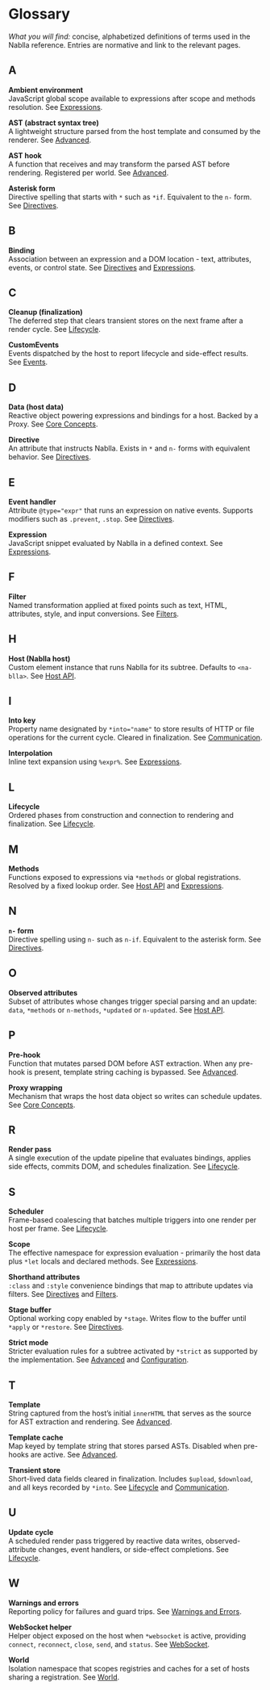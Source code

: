 # Glossary

_What you will find:_ concise, alphabetized definitions of terms used in the Nablla reference. Entries are normative and link to the relevant pages.

## A

**Ambient environment**  
JavaScript global scope available to expressions after scope and methods resolution. See [Expressions](./expressions.md).

**AST (abstract syntax tree)**  
A lightweight structure parsed from the host template and consumed by the renderer. See [Advanced](./advanced.md).

**AST hook**  
A function that receives and may transform the parsed AST before rendering. Registered per world. See [Advanced](./advanced.md).

**Asterisk form**  
Directive spelling that starts with `*` such as `*if`. Equivalent to the `n-` form. See [Directives](./directives.md).

## B

**Binding**  
Association between an expression and a DOM location - text, attributes, events, or control state. See [Directives](./directives.md) and [Expressions](./expressions.md).

## C

**Cleanup (finalization)**  
The deferred step that clears transient stores on the next frame after a render cycle. See [Lifecycle](./lifecycle.md).

**CustomEvents**  
Events dispatched by the host to report lifecycle and side-effect results. See [Events](./events.md).

## D

**Data (host data)**  
Reactive object powering expressions and bindings for a host. Backed by a Proxy. See [Core Concepts](./core-concepts.md).

**Directive**  
An attribute that instructs Nablla. Exists in `*` and `n-` forms with equivalent behavior. See [Directives](./directives.md).

## E

**Event handler**  
Attribute `@type="expr"` that runs an expression on native events. Supports modifiers such as `.prevent`, `.stop`. See [Directives](./directives.md).

**Expression**  
JavaScript snippet evaluated by Nablla in a defined context. See [Expressions](./expressions.md).

## F

**Filter**  
Named transformation applied at fixed points such as text, HTML, attributes, style, and input conversions. See [Filters](./filters.md).

## H

**Host (Nablla host)**  
Custom element instance that runs Nablla for its subtree. Defaults to `<na-blla>`. See [Host API](./host-api.md).

## I

**Into key**  
Property name designated by `*into="name"` to store results of HTTP or file operations for the current cycle. Cleared in finalization. See [Communication](./communication.md).

**Interpolation**  
Inline text expansion using `%expr%`. See [Expressions](./expressions.md).

## L

**Lifecycle**  
Ordered phases from construction and connection to rendering and finalization. See [Lifecycle](./lifecycle.md).

## M

**Methods**  
Functions exposed to expressions via `*methods` or global registrations. Resolved by a fixed lookup order. See [Host API](./host-api.md) and [Expressions](./expressions.md).

## N

**`n-` form**  
Directive spelling using `n-` such as `n-if`. Equivalent to the asterisk form. See [Directives](./directives.md).

## O

**Observed attributes**  
Subset of attributes whose changes trigger special parsing and an update: `data`, `*methods` or `n-methods`, `*updated` or `n-updated`. See [Host API](./host-api.md).

## P

**Pre-hook**  
Function that mutates parsed DOM before AST extraction. When any pre-hook is present, template string caching is bypassed. See [Advanced](./advanced.md).

**Proxy wrapping**  
Mechanism that wraps the host data object so writes can schedule updates. See [Core Concepts](./core-concepts.md).

## R

**Render pass**  
A single execution of the update pipeline that evaluates bindings, applies side effects, commits DOM, and schedules finalization. See [Lifecycle](./lifecycle.md).

## S

**Scheduler**  
Frame-based coalescing that batches multiple triggers into one render per host per frame. See [Lifecycle](./lifecycle.md).

**Scope**  
The effective namespace for expression evaluation - primarily the host data plus `*let` locals and declared methods. See [Expressions](./expressions.md).

**Shorthand attributes**  
`:class` and `:style` convenience bindings that map to attribute updates via filters. See [Directives](./directives.md) and [Filters](./filters.md).

**Stage buffer**  
Optional working copy enabled by `*stage`. Writes flow to the buffer until `*apply` or `*restore`. See [Directives](./directives.md).

**Strict mode**  
Stricter evaluation rules for a subtree activated by `*strict` as supported by the implementation. See [Advanced](./advanced.md) and [Configuration](./configuration.md).

## T

**Template**  
String captured from the host’s initial `innerHTML` that serves as the source for AST extraction and rendering. See [Advanced](./advanced.md).

**Template cache**  
Map keyed by template string that stores parsed ASTs. Disabled when pre-hooks are active. See [Advanced](./advanced.md).

**Transient store**  
Short-lived data fields cleared in finalization. Includes `$upload`, `$download`, and all keys recorded by `*into`. See [Lifecycle](./lifecycle.md) and [Communication](./communication.md).

## U

**Update cycle**  
A scheduled render pass triggered by reactive data writes, observed-attribute changes, event handlers, or side-effect completions. See [Lifecycle](./lifecycle.md).

## W

**Warnings and errors**  
Reporting policy for failures and guard trips. See [Warnings and Errors](./warnings-and-errors.md).

**WebSocket helper**  
Helper object exposed on the host when `*websocket` is active, providing `connect`, `reconnect`, `close`, `send`, and `status`. See [WebSocket](./websocket.md).

**World**  
Isolation namespace that scopes registries and caches for a set of hosts sharing a registration. See [World](./world.md).
